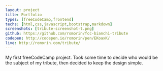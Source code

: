 ```yaml
---
layout: project
title: Portfolio
types: [freeCodeCamp,frontend]
techs: [html,css,javascript,bootstrap,markdown]
screenshots: [tribute-screenshot-t.png]
github: https://github.com/romorin/fcc-bianchi-tribute
codepen: http://codepen.io/romorin/pen/EKoaxK/
live: http://romorin.com/tribute/
---
```


My first freeCodeCamp project. Took some time to decide who would be the subject
of my tribute, then decided to keep the design simple.
